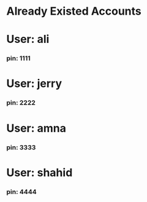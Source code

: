 <h1>Already Existed Accounts</h1>
<div>
  <h1>User: ali</h1>
  <h3>pin: 1111</h3>
</div>

<div>
  <h1>User: jerry</h1>
  <h3>pin: 2222</h3>
</div>

<div>
  <h1>User: amna</h1>
  <h3>pin: 3333</h3>
</div>

<div>
  <h1>User: shahid</h1>
  <h3>pin: 4444</h3>
</div>

